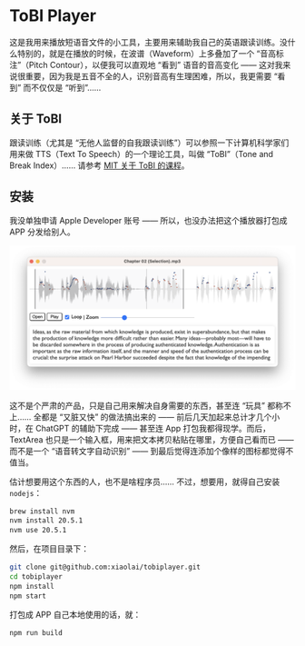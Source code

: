 # ToBI Player

这是我用来播放短语音文件的小工具，主要用来辅助我自己的英语跟读训练。没什么特别的，就是在播放的时候，在波谱（Waveform）上多叠加了一个 “音高标注”（Pitch Contour），以便我可以直观地 “看到” 语音的音高变化 —— 这对我来说很重要，因为我是五音不全的人，识别音高有生理困难，所以，我更需要 “看到” 而不仅仅是 “听到”……

## 关于 ToBI
跟读训练（尤其是 “无他人监督的自我跟读训练”）可以参照一下计算机科学家们用来做 TTS（Text To Speech）的一个理论工具，叫做 “ToBI”（Tone and Break Index）…… 请参考 [MIT 关于 ToBI 的课程](https://ocw.mit.edu/courses/6-911-transcribing-prosodic-structure-of-spoken-utterances-with-tobi-january-iap-2006/)。

## 安装

我没单独申请 Apple Developer 账号 —— 所以，也没办法把这个播放器打包成 APP 分发给别人。

![](screenshot.png)

这不是个严肃的产品，只是自己用来解决自身需要的东西，甚至连 “玩具” 都称不上…… 全都是 “又脏又快” 的做法搞出来的 —— 前后几天加起来总计才几个小时，在 ChatGPT 的辅助下完成 —— 甚至连 App 打包我都得现学。而后，TextArea 也只是一个输入框，用来把文本拷贝粘贴在哪里，方便自己看而已 —— 而不是一个 “语音转文字自动识别” —— 到最后觉得连添加个像样的图标都觉得不值当。

估计想要用这个东西的人，也不是啥程序员…… 不过，想要用，就得自己安装 `nodejs`：

```bash
brew install nvm
nvm install 20.5.1
nvm use 20.5.1
```

然后，在项目目录下：

```bash
git clone git@github.com:xiaolai/tobiplayer.git
cd tobiplayer
npm install
npm start
```

打包成 APP 自己本地使用的话，就：

```bash
npm run build
```
